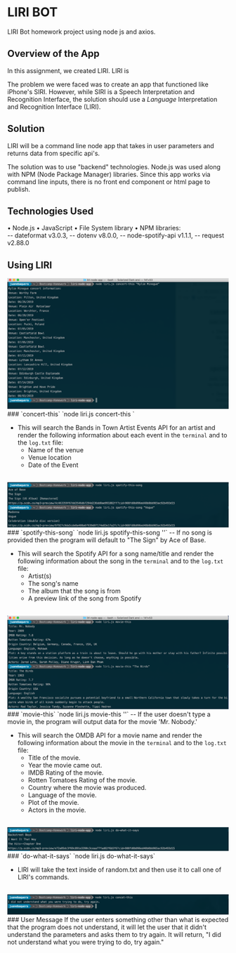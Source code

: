 # LIRI BOT
LIRI Bot homework project using node js and axios.

## Overview of the App

In this assignment, we created LIRI. LIRI is 

The problem we were faced was to create an app that functioned like iPhone's SIRI. However, while SIRI is a Speech Interpretation and Recognition Interface, the solution should use a _Language_ Interpretation and Recognition Interface (LIRI). 

## Solution
LIRI will be a command line node app that takes in user parameters and returns data from specific api's. 

The solution was to use "backend" technologies. Node.js was used along with NPM (Node Package Manager) libraries. Since this app works via command line inputs, there is no front end component or html page to publish.

## Technologies Used

• Node.js
• JavaScript
• File System library
• NPM libraries:
<br />
  -- dateformat v3.0.3,
  -- dotenv v8.0.0,
  -- node-spotify-api v1.1.1,
  -- request v2.88.0

## Using LIRI

<img src="./images/concert-this.png" />
### `concert-this`
`node liri.js concert-this <artist/band name here>`

  * This will search the Bands in Town Artist Events API for an artist and render the following information about each event in the `terminal` and to the `log.txt` file:
    * Name of the venue
    * Venue location
    * Date of the Event
<br /><br />
<img src="./images/spotify-this-song.png" />
### `spotify-this-song`
`node liri.js spotify-this-song '<song name here>'`
-- If no song is provided then the program will default to "The Sign" by Ace of Base.

  * This will search the Spotify API for a song name/title and render the following information about the song in the `terminal` and to the `log.txt` file:
    * Artist(s)
    * The song's name
    * The album that the song is from
    * A preview link of the song from Spotify
<br /><br />
<img src="./images/movie-this.png" />
### `movie-this`
`node liri.js movie-this '<movie name here>'`
-- If the user doesn't type a movie in, the program will output data for the movie 'Mr. Nobody.'

  * This will search the OMDB API for a movie name and render the following information about the movie in the `terminal` and to the `log.txt` file:
    * Title of the movie.
    * Year the movie came out.
    * IMDB Rating of the movie.
    * Rotten Tomatoes Rating of the movie.
    * Country where the movie was produced.
    * Language of the movie.
    * Plot of the movie.
    * Actors in the movie.
<br /><br />
<img src="./images/do-what-it-says.png" />
### `do-what-it-says`
`node liri.js do-what-it-says`

  * LIRI will take the text inside of random.txt and then use it to call one of LIRI's commands.
<br /><br />
<img src="./images/default-if-not-sure.png">
### User Message
If the user enters something other than what is expected that the program does not understand, it will let the user that it didn't understand the parameters and asks them to try again. It will return, "I did not understand what you were trying to do, try again."
